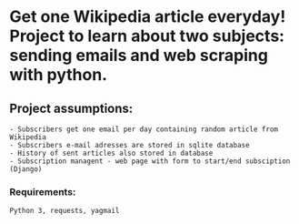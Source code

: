 # Get one Wikipedia article everyday! Project to learn about two subjects: sending emails and web scraping with python.

## Project assumptions:
	- Subscribers get one email per day containing random article from Wikipedia
	- Subscribers e-mail adresses are stored in sqlite database
	- History of sent articles also stored in database 
	- Subscription managent - web page with form to start/end subsciption (Django) 



### Requirements: 
	Python 3, requests, yagmail